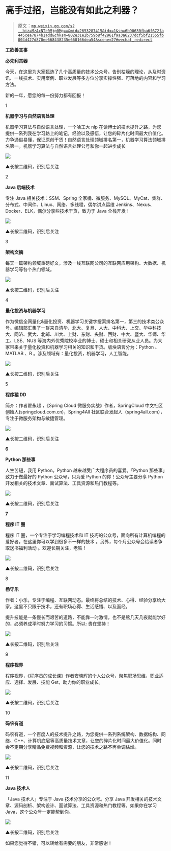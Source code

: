 # 高手过招，岂能没有如此之利器？

> 原文：[`mp.weixin.qq.com/s?__biz=MzAxNTc0Mjg0Mg==&mid=2653287415&idx=1&sn=6b90630fba6f672fa445cea7874b1add&chksm=802e31e2b759b8f42961f9a3a6237dcf5bf21555fb004d427d870ee668438235e660166dea54&scene=27#wechat_redirect`](http://mp.weixin.qq.com/s?__biz=MzAxNTc0Mjg0Mg==&mid=2653287415&idx=1&sn=6b90630fba6f672fa445cea7874b1add&chksm=802e31e2b759b8f42961f9a3a6237dcf5bf21555fb004d427d870ee668438235e660166dea54&scene=27#wechat_redirect)

**工欲善其事**

**必先利其器**

今天，在这里为大家甄选了几个高质量的技术公众号。告别枯燥的理论，从及时资讯、一线技术、实用案例、职业发展等多方位分享实操性强、可落地的内容和学习方法。

新的一年，愿您的每一份努力都有回报！

1

**机器学习与自然语言处理**

机器学习算法与自然语言处理，一个哈工大 nlp 在读博士的技术提升之路，为您提供一系列我在学习路上的笔记，经验以及感悟，让您的碎片化时间最大价值化。力争通俗易懂，保证原创干货！自然语言处理领域排名第一，机器学习算法领域排名第一。机器学习算法与自然语言处理公号和你一起进步成长

![](img/f3a598400b0bcd2852717f4a96af1b49.png)

▲长按二维码，识别后关注

2

**Java 后端技术**

专注 Java 相关技术：SSM、Spring 全家桶、微服务、MySQL、MyCat、集群、分布式、中间件、Linux、网络、多线程，偶尔讲点运维 Jenkins、Nexus、Docker、ELK，偶尔分享些技术干货，致力于 Java 全栈开发！

![](img/bbf1ce029c42288200b95616663c8a73.png)

▲长按二维码，识别后关注

3

**架构文摘**

每天一篇架构领域重磅好文，涉及一线互联网公司的互联网应用架构、大数据、机器学习等各个热门领域。

![](img/f5d2fe7d29699f24ea21d07adf3128c8.png)

▲长按二维码，识别后关注

4

**量化投资与机器学习**

作为微信全网量化&量化投资、机器学习关键字搜索排名第一，第三的技术类公众号。编辑部汇集了一群来自清华、北大、复旦、人大、中科大、上交、华中科技大、同济、武大、北邮、川大、上财、东财、央财、西财、中大、暨大、华师、华工、LSE、NUS 等海内外优秀院校毕业的博士、硕士和相关研究从业人员。为大家带来关于量化投资和机器学习相关的知识和干货。版块语言分为：Python 、MATLAB 、R 。涉及领域有：量化投资，机器学习，人工智能。

![](img/219d8c0653cf93c68bee8da36f8f7421.png)

▲长按二维码，识别后关注

5

**程序猿 DD**

简介：作者翟永超 ，《Spring Cloud 微服务实战》作者，SpringCloud 中文社区创始人(springcloud.com.cn)，Spring4All 社区联合发起人（spring4all.com），专注于微服务架构与敏捷管理。

![](img/69b4752d44b80e9c0b3dd4fdf79504ec.png)

▲长按二维码，识别后关注

**6**

**Python 那些事**

人生苦短，我用 Python。Python 越来越受广大程序员的喜爱。「Python 那些事」致力于做最好的 Python 公众号，只为爱 Python 的你！公众号主要分享 Python 开发相关的技术文章、面试算法、工具资源和热门教程等。

![](img/4e5904c18d852e2b00b81875b4a6dd7e.png)

▲长按二维码，识别后关注

**7**

**程序 IT 圈**

程序 IT 圈，一个专注于学习编程技术和 IT 技巧的公众号，面向所有计算机编程的爱好者，在这里你可以学到很多不一样的技术 。另外，每个月公众号会给读者争取送书福利活动 。欢迎长期关注，老铁！

![](img/fe89421c277a748072403a1f7c71485b.png)

▲长按二维码，识别后关注

8

**杨守乐**

作者：小乐，专注于编程、互联网动态。最终将总结的技术、心得、经验分享给大家。这里不只限于技术，还有职场心得、生活感悟、以及面经。

提升技能是一条慢长而艰苦的道路，不能靠一时激情，也不是熬几天几夜就能学好的，必须养成平时努力学习的习惯。所以: 贵在坚持！

![](img/5a98407fd1d83fecbe35cfc50fa4269f.png)

▲长按二维码，识别后关注

9

**程序视界**

程序视界，《程序员的成长课》作者安晓辉的个人公众号，聚焦职场思维，职业适应、选择、发展、技能 Get，助力你的职业成长。

![](img/b27c251b248c1494e65bf508c792de20.png)

▲长按二维码，识别后关注

10

**码农有道**

码农有道，一个百度人的技术提升之路，为您提供一系列系统架构、数据结构、网络、C++、计算机底层等高质量技术文章，让您的碎片化时间最大价值化。同时会不定期分享精品免费视频和资源，让您的技术之路不再单调枯燥。

![](img/4681b42b692c103829b118ccc1cc69fa.png)

▲长按二维码，识别后关注

11

**Java 技术人**

「Java 技术人」专注于 Java 技术分享的公众号。分享 Java 开发相关的技术文章、源码剖析、架构设计、面试算法、工具资源和热门教程等。如果你在学习 Java，这个公众号一定能帮到你。

![](img/dc2a020e500801960187917cde8278fe.png)

▲长按二维码，识别后关注

如果您觉得不错，可以转给有需要的朋友，非常感谢！